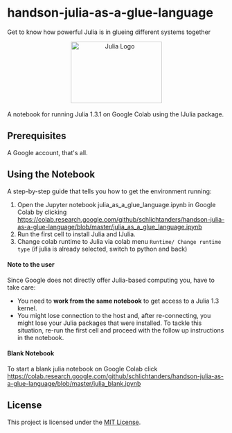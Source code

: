 # handson-julia-as-a-glue-language
Get to know how powerful Julia is in glueing different systems together

<a name="logo"/>
<div align="center">
<a href="https://julialang.org/" target="_blank">
<img src="https://julialang.org/images/logo_hires.png" alt="Julia Logo" width="210" height="142"></img>
</a>
</div>
<br/>A notebook for running Julia 1.3.1 on Google Colab using the IJulia package.

## Prerequisites

A Google account, that's all.

## Using the Notebook

A step-by-step guide that tells you how to get the environment running:
1. Open the Jupyter notebook julia_as_a_glue_language.ipynb in Google Colab by clicking https://colab.research.google.com/github/schlichtanders/handson-julia-as-a-glue-language/blob/master/julia_as_a_glue_language.ipynb
2. Run the first cell to install Julia and IJulia.
3. Change colab runtime to Julia via colab menu ``Runtime/ Change runtime type`` (if julia is already selected, switch to python and back)

#### Note to the user

Since Google does not directly offer Julia-based computing you, have to take care:

- You need to **work from the same notebook** to get access to a Julia 1.3 kernel.
- You might lose connection to the host and, after re-connecting, you might lose your Julia packages that were installed. To tackle this situation, re-run the first cell and proceed with the follow up instructions in the notebook.

#### Blank Notebook

To start a blank julia notebook on Google Colab click https://colab.research.google.com/github/schlichtanders/handson-julia-as-a-glue-language/blob/master/julia_blank.ipynb

## License

This project is licensed under the [MIT License](LICENSE.md).
